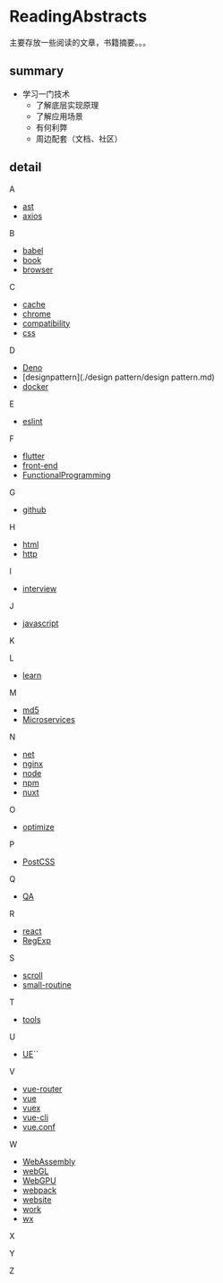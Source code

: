 # ReadingAbstracts

  主要存放一些阅读的文章，书籍摘要。。。
## summary
 - 学习一门技术
   - 了解底层实现原理
   - 了解应用场景
   - 有何利弊
   - 周边配套（文档、社区）
    
## detail   

A
- [ast](./ast/ast.md)
- [axios](./axios/axios.md)

B
- [babel](./babel/babel.md)
- [book](./book/book.md)
- [browser](./browser/browser.md)

C
- [cache](./cache/cache.md)
- [chrome](./chrome/chrome.md)
- [compatibility](./compatibility/compatibility.md)
- [css](./css/css.md)

D
- [Deno](./Deno/Deno.md)
- [designpattern](./design pattern/design pattern.md)
- [docker](./docker/docker.md)

E
- [eslint](./eslint/eslint.md)

F
- [flutter](./flutter/flutter.md)
- [front-end](./front-end/front-end.md)
- [FunctionalProgramming](./FunctionalProgramming/FunctionalProgramming.md)

G
- [github](./github/github.md)

H
- [html](./html/html.md)
- [http](./http/http.md)

I
- [interview](./interview/interview.md)

J
- [javascript](./javascript/js.md)


K

L
- [learn](./learn/learn.md)


M
- [md5](./md5/md5.md)
- [Microservices](./microservices/Microservices.md)

N
- [net](./net/net.md)
- [nginx](./nginx/nginx.md)
- [node](./node/node.md)
- [npm](./npm/npm.md)
- [nuxt](./nuxt/nuxt.md)

O
- [optimize](./optimize/optimize.md)

P
- [PostCSS](./PostCSS/PostCSS.md)


Q
- [QA](./QA/QA.md)


R
- [react](./react/react.md)
- [RegExp](./javascript/RegExp.md)

S
- [scroll](./scroll/scroll.md)
- [small-routine](./small-routine/small-routine.md)

T
- [tools](./tools/tools.md)


U
- [UE](./UE/UE.md)``


V
- [vue-router](./vue/vue-router.md)
- [vue](./vue/vue.md)
- [vuex](./vue/vuex.md)
- [vue-cli](./vue/vue-cli.md)
- [vue.conf](./vue/vue.conf.md)


W
- [WebAssembly](./WebAssembly/WebAssembly.md)
- [webGL](./webGL/webGL.md)
- [WebGPU](./webGPU/webGPU.md)
- [webpack](./webpack/webpack.md)
- [website](./website/website.md)
- [work](./work/work.md)
- [wx](./wx/wx.md)


X


Y

Z

   
 